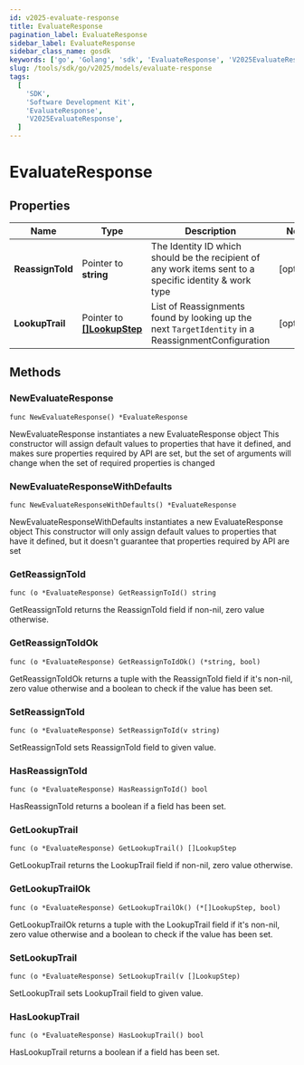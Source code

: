 ```yaml
---
id: v2025-evaluate-response
title: EvaluateResponse
pagination_label: EvaluateResponse
sidebar_label: EvaluateResponse
sidebar_class_name: gosdk
keywords: ['go', 'Golang', 'sdk', 'EvaluateResponse', 'V2025EvaluateResponse']
slug: /tools/sdk/go/v2025/models/evaluate-response
tags:
  [
    'SDK',
    'Software Development Kit',
    'EvaluateResponse',
    'V2025EvaluateResponse',
  ]
---
```


# EvaluateResponse

## Properties

| Name | Type | Description | Notes |
| --- | --- | --- | --- |
| **ReassignToId** | Pointer to **string** | The Identity ID which should be the recipient of any work items sent to a specific identity & work type | [optional] |
| **LookupTrail** | Pointer to [**[]LookupStep**](lookup-step) | List of Reassignments found by looking up the next `TargetIdentity` in a ReassignmentConfiguration | [optional] |

## Methods

### NewEvaluateResponse

`func NewEvaluateResponse() *EvaluateResponse`

NewEvaluateResponse instantiates a new EvaluateResponse object This constructor will assign default values to properties that have it defined, and makes sure properties required by API are set, but the set of arguments will change when the set of required properties is changed

### NewEvaluateResponseWithDefaults

`func NewEvaluateResponseWithDefaults() *EvaluateResponse`

NewEvaluateResponseWithDefaults instantiates a new EvaluateResponse object This constructor will only assign default values to properties that have it defined, but it doesn't guarantee that properties required by API are set

### GetReassignToId

`func (o *EvaluateResponse) GetReassignToId() string`

GetReassignToId returns the ReassignToId field if non-nil, zero value otherwise.

### GetReassignToIdOk

`func (o *EvaluateResponse) GetReassignToIdOk() (*string, bool)`

GetReassignToIdOk returns a tuple with the ReassignToId field if it's non-nil, zero value otherwise and a boolean to check if the value has been set.

### SetReassignToId

`func (o *EvaluateResponse) SetReassignToId(v string)`

SetReassignToId sets ReassignToId field to given value.

### HasReassignToId

`func (o *EvaluateResponse) HasReassignToId() bool`

HasReassignToId returns a boolean if a field has been set.

### GetLookupTrail

`func (o *EvaluateResponse) GetLookupTrail() []LookupStep`

GetLookupTrail returns the LookupTrail field if non-nil, zero value otherwise.

### GetLookupTrailOk

`func (o *EvaluateResponse) GetLookupTrailOk() (*[]LookupStep, bool)`

GetLookupTrailOk returns a tuple with the LookupTrail field if it's non-nil, zero value otherwise and a boolean to check if the value has been set.

### SetLookupTrail

`func (o *EvaluateResponse) SetLookupTrail(v []LookupStep)`

SetLookupTrail sets LookupTrail field to given value.

### HasLookupTrail

`func (o *EvaluateResponse) HasLookupTrail() bool`

HasLookupTrail returns a boolean if a field has been set.
